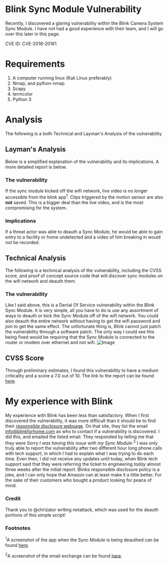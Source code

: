 # Blink Sync Module Vulnerability 

Recently, I discovered a glaring vulnerability within the Blink Camera System Sync Module. I have not had a good experience with their team, and I will go over this later in this page.

CVE ID: CVE-2018-20161

# Requirements

 1. A computer running linux (Kali Linux preferably) 
 2. Nmap, and python-nmap
 3. Scapy
 4. termcolor
 5. Python 3

# Analysis
The following is a both Technical and Layman's Analysis of the vulnerability 
## Layman's Analysis
Below is a simplified explanation of the vulnerability and its implications. A more detailed report is below.
### The vulnerability

If the sync module kicked off the wifi network, live video is no longer accessible from the blink app<sup>1</sup>. Clips triggered by the motion sensor are also **not** saved. This is a bigger deal than the live video, and is the most compromising for the system.

### Implications

If a threat actor was able to deauth a Sync Module, he would be able to gain entry to a facility or home undetected and a video of him breaking in would not be recorded. 

## Technical Analysis
The following is a technical analysis of the vulnerability, including the CVSS score, and proof of concept source code that will discover sync modules on the wifi network and deauth them.
### The vulnerability
Like I said above, this is a Denial Of Service vulnerability within the Blink Sync Module. It is very simple, all you have to do is use any assortment of ways to deauth or kick the Sync Module off of the wifi network. You could also deauth the entire network without having to get the wifi password and join to get the same effect.
The unfortunate thing is, Blink cannot just patch the vulnerability through a software patch. The only way I could see this being fixed would be requiring that the Sync Module is connected to the router or modem over ethernet and not wifi.
![Image](https://i.imgur.com/M8tHhd8.png)
## CVSS Score
Through preliminary estimates, I found this vulnerability to have a medium criticality and a score a 7.0 out of 10. The link to the report can be found [here](https://nvd.nist.gov/vuln-metrics/cvss/v3-calculator?vector=AV:N/AC:L/PR:N/UI:N/S:U/C:N/I:N/A:H/E:F/RL:X/RC:R/CR:L/IR:L/AR:M/MAV:N/MAC:L/MPR:N/MUI:N/MS:U/MC:N/MI:N/MA:H).

# My experience with Blink
My experience with Blink has been less than satisfactory. When I first discovered the vulnerability, it was more difficult than it should be to find their [responsible disclosure webpage](https://blinkforhome.com/pages/responsible-disclosure-policy). On that site, they list the email info@blinkforhome.com as who to contact if a vulnerability is discovered. I did this, and emailed the listed email. They responded by telling me that they were *Sorry I was having this issue with my Sync Module*.<sup>2</sup> I was only truly able to report the vulnerability after two different hour long phone calls with tech support, in which I had to explain what I was trying to do each time. Even then, I did not receive any updates until today, when Blink tech support said that they were referring the ticket to engineering *today* almost three weeks after the initial report. 
Blinks responsible disclosure policy is a joke, and I can only hope that Amazon can at least make it a little better. For the sake of their customers who bought a product looking for peace of mind.
### Credit
Thank you to @chrizator writing netattack, which was used for the deauth portions of this simple script!

### Footnotes
<sup>1</sup>A screenshot of the app when the Sync Module is being deauthed can be found [here](https://i.imgur.com/8aiAtfH.png).

<sup>2</sup>A screenshot of the email exchange can be found [here](https://imgur.com/xYiFiDu).
